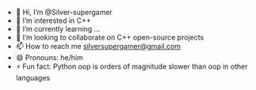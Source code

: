 - 👋 Hi, I’m @Silver-supergamer
- 👀 I’m interested in C++
- 🌱 I’m currently learning ...
- 💞️ I’m looking to collaborate on C++ open-source projects
- 📫 How to reach me silversupergamer@gmail.com
- 😄 Pronouns: he/him
- ⚡ Fun fact: Python oop is orders of magnitude slower than oop in other languages

<!---
Silver-supergamer/Silver-supergamer is a ✨ special ✨ repository because its `README.md` (this file) appears on your GitHub profile.
You can click the Preview link to take a look at your changes.
--->
